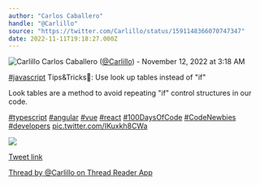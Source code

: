 ```yaml
---
author: "Carlos Caballero"
handle: "@Carlillo"
source: "https://twitter.com/Carlillo/status/1591148366070747347"
date: 2022-11-11T19:18:27.000Z
---
```


![Carlillo](https://pbs.twimg.com/profile_images/1519684231378653184/jtNtUlUQ_normal.jpg)
Carlos Caballero ([@Carlillo](https://twitter.com/Carlillo)) - November 12, 2022 at 3:18 AM

[#javascript](https://twitter.com/hashtag/javascript) Tips&Tricks🐸: Use look up tables instead of "if"

Look tables are a method to avoid repeating "if" control structures in our code.

[#typescript](https://twitter.com/hashtag/typescript) [#angular](https://twitter.com/hashtag/angular) [#vue](https://twitter.com/hashtag/vue) [#react](https://twitter.com/hashtag/react) [#100DaysOfCode](https://twitter.com/hashtag/100DaysOfCode) [#CodeNewbies](https://twitter.com/hashtag/CodeNewbies) [#developers](https://twitter.com/hashtag/developers) [pic.twitter.com/IKuxkh8CWa](https://twitter.com/Carlillo/status/1591148366070747347/photo/1)

![](https://pbs.twimg.com/media/FhTlAQ7XEAcg5y-.jpg)

[Tweet link](https://twitter.com/Carlillo/status/1591148366070747347)

[Thread by @Carlillo on Thread Reader App](https://threadreaderapp.com/thread/1591148366070747347.html)
